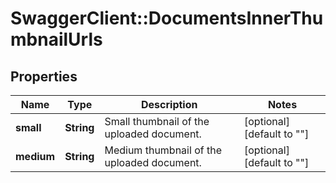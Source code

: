 # SwaggerClient::DocumentsInnerThumbnailUrls

## Properties
Name | Type | Description | Notes
------------ | ------------- | ------------- | -------------
**small** | **String** | Small thumbnail of the uploaded document. | [optional] [default to &quot;&quot;]
**medium** | **String** | Medium thumbnail of the uploaded document. | [optional] [default to &quot;&quot;]


